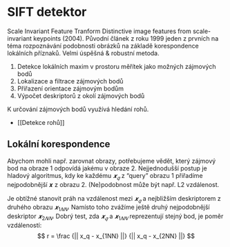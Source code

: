 # SIFT detektor

Scale Invariant Feature Tranform 
Distinctive image features from scale-invariant keypoints (2004). Původní článek z roku 1999 jeden z prvních na téma rozpoznávání podobnosti obrázků na základě korespondence lokálních příznaků. Velmi úspěšná & robustní metoda.

1. Detekce lokálních maxim v prostoru měřítek jako možných zájmových bodů 
2. Lokalizace a filtrace zájmových bodů 
3. Přiřazení orientace zájmovým bodům 
4. Výpočet deskriptorů z okolí zájmových bodů

K určování zájmových bodů využívá hledání rohů. 
- [[Detekce rohů]]

## Lokální korespondence

Abychom mohli např. zarovnat obrazy, potřebujeme vědět, který zájmový bod na obraze 1 odpovídá jakému v obraze 2. Nejjednodušší postup je hladový algoritmus, kdy ke každému $𝒙_𝑞$ z “query” obrazu 1 přiřadíme nejpodobnější 𝒙 z obrazu 2. (Ne)podobnost může být např. L2 vzdálenost.

Je obtížné stanovit práh na vzdálenost mezi $𝒙_𝑞$ a nejbližším deskriptorem z druhého obrazu $𝒙_{1𝑁𝑁}$. Namísto toho zvážíme ještě druhý nejpodobnější deskriptor $𝒙_{2𝑁𝑁}$. Dobrý test, zda $𝒙_𝑞$ a $𝒙_{1𝑁𝑁}$ reprezentují stejný bod, je poměr vzdáleností:
$$
r = \frac
{|| x_q - x_{1NN} ||}
{|| x_q - x_{2NN} ||}
$$